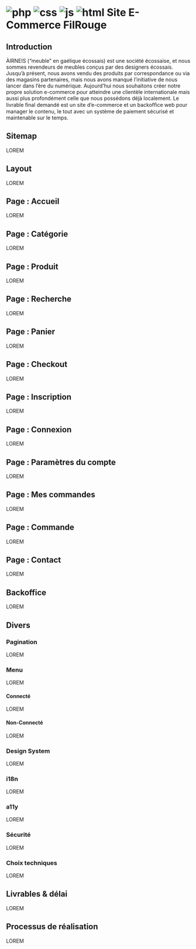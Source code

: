 # ![php](https://img.shields.io/badge/Php-8993BE?style=for-the-badge&logo=php&logoColor=white) ![css](https://img.shields.iobadge/CSS3-1572B6?style=for-the-badge&logo=css3&logoColor=white) ![js](https://img.shields.io/badge/JavaScript-323330?style=for-the-badge&logo=javascript&logoColor=F7DF1E) ![html](https://img.shields.io/badge/HTML5-E34F26?style=for-the-badge&logo=html5&logoColor=white) Site E-Commerce FilRouge

## Introduction
ÀIRNEIS (“meuble” en gaélique écossais) est une société écossaise, et nous sommes revendeurs de meubles conçus par des designers écossais.
Jusqu’à présent, nous avons vendu des produits par correspondance ou via des magasins partenaires, mais nous avons manqué l’initiative de nous lancer dans l’ère du numérique.
Aujourd’hui nous souhaitons créer notre propre solution e-commerce pour atteindre une clientèle internationale mais aussi plus profondément celle que nous possédons déjà localement.
Le livrable ﬁnal demandé est un site d’e-commerce et un backofﬁce web pour manager le contenu, le tout avec un système de paiement sécurisé et maintenable sur le temps.

## Sitemap
LOREM
## Layout
LOREM
## Page : Accueil
LOREM
## Page : Catégorie
LOREM
## Page : Produit
LOREM
## Page : Recherche
LOREM
## Page : Panier
LOREM
## Page : Checkout
LOREM
## Page : Inscription
LOREM
## Page : Connexion
LOREM
## Page : Paramètres du compte
LOREM
## Page : Mes commandes
LOREM
## Page : Commande
LOREM
## Page : Contact
LOREM
## Backoffice
LOREM
## Divers
### Pagination
LOREM
### Menu
LOREM
#### Connecté
LOREM
#### Non-Connecté
LOREM
### Design System
LOREM
### i18n
LOREM
### a11y
LOREM
### Sécurité
LOREM
### Choix techniques
LOREM
## Livrables & délai
LOREM
## Processus de réalisation
LOREM